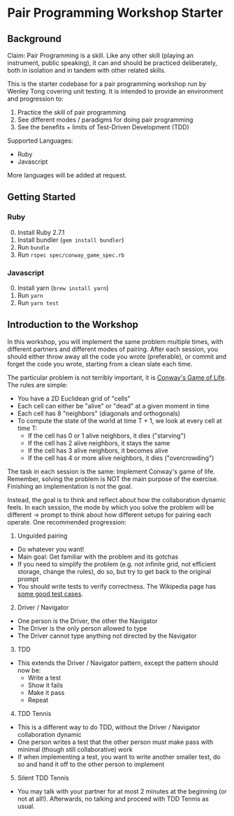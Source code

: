 
# Pair Programming Workshop Starter

## Background

Claim: Pair Programming is a skill. Like any other skill (playing an instrument, public speaking), it can and should be practiced deliberately, both in isolation and in tandem with other related skills.

This is the starter codebase for a pair programming workshop run by Wenley Tong covering unit testing. It is intended to provide an environment and progression to:
1. Practice the skill of pair programming
2. See different modes / paradigms for doing pair programming
3. See the benefits + limits of Test-Driven Development (TDD)

Supported Languages:
- Ruby
- Javascript

More languages will be added at request.

## Getting Started

### Ruby

0. Install Ruby 2.7.1
1. Install bundler (`gem install bundler`)
2. Run `bundle`
3. Run `rspec spec/conway_game_spec.rb`

### Javascript

0. Install yarn (`brew install yarn`)
1. Run `yarn`
2. Run `yarn test`

## Introduction to the Workshop

In this workshop, you will implement the same problem multiple times, with different partners and different modes of pairing. After each session, you should either throw away all the code you wrote (preferable), or commit and forget the code you wrote, starting from a clean slate each time.

The particular problem is not terribly important, it is [Conway's Game of Life](https://en.wikipedia.org/wiki/Conway%27s_Game_of_Life). The rules are simple:
- You have a 2D Euclidean grid of "cells"
- Each cell can either be "alive" or "dead" at a given moment in time
- Each cell has 8 "neighbors" (diagonals and orthogonals)
- To compute the state of the world at time T + 1, we look at every cell at time T:
  - If the cell has 0 or 1 alive neighbors, it dies ("starving")
  - If the cell has 2 alive neighbors, it stays the same
  - If the cell has 3 alive neighbors, it becomes alive
  - If the cell has 4 or more alive neighbors, it dies ("overcrowding")

The task in each session is the same: Implement Conway's game of life. Remember, solving the problem is NOT the main purpose of the exercise. Finishing an implementation is not the goal.

Instead, the goal is to think and reflect about how the collaboration dynamic feels. In each session, the mode by which you solve the problem will be different -> prompt to think about how different setups for pairing each operate. One recommended progression:

1. Unguided pairing
  - Do whatever you want!
  - Main goal: Get familiar with the problem and its gotchas
  - If you need to simplify the problem (e.g. not infinite grid, not efficient storage, change the rules), do so, but try to get back to the original prompt
  - You should write tests to verify correctness. The Wikipedia page has [some good test cases](https://en.wikipedia.org/wiki/Conway%27s_Game_of_Life#Examples_of_patterns).
2. Driver / Navigator
  - One person is the Driver, the other the Navigator
  - The Driver is the only person allowed to type
  - The Driver cannot type anything not directed by the Navigator
3. TDD
  - This extends the Driver / Navigator pattern, except the pattern should now be:
    - Write a test
    - Show it fails
    - Make it pass
    - Repeat
4. TDD Tennis
  - This is a different way to do TDD, without the Driver / Navigator collaboration dynamic
  - One person writes a test that the other person must make pass with minimal (though still collaborative) work
  - If when implementing a test, you want to write another smaller test, do so and hand it off to the other person to implement
5. Silent TDD Tennis
  - You may talk with your partner for at most 2 minutes at the beginning (or not at all!). Afterwards, no talking and proceed with TDD Tennis as usual.
